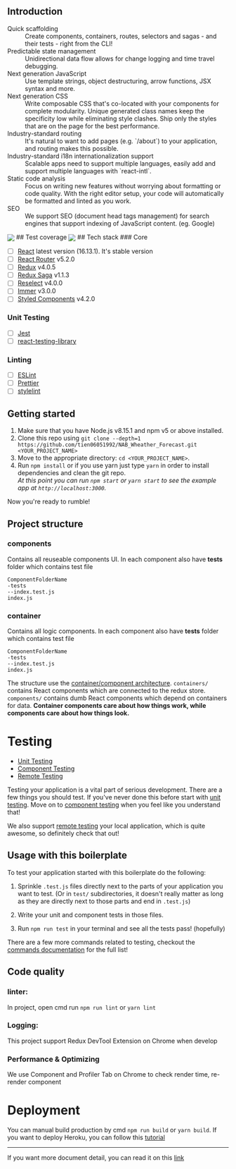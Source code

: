 ## Introduction
<dl>
  <dt>Quick scaffolding</dt>
  <dd>Create components, containers, routes, selectors and sagas - and their tests - right from the CLI!</dd>

  <dt>Predictable state management</dt>
  <dd>Unidirectional data flow allows for change logging and time travel debugging.</dd>

  <dt>Next generation JavaScript</dt>
  <dd>Use template strings, object destructuring, arrow functions, JSX syntax and more.</dd>

  <dt>Next generation CSS</dt>
  <dd>Write composable CSS that's co-located with your components for complete modularity. Unique generated class names keep the specificity low while eliminating style clashes. Ship only the styles that are on the page for the best performance.</dd>

  <dt>Industry-standard routing</dt>
  <dd>It's natural to want to add pages (e.g. `/about`) to your application, and routing makes this possible.</dd>

  <dt>Industry-standard i18n internationalization support</dt>
  <dd>Scalable apps need to support multiple languages, easily add and support multiple languages with `react-intl`.</dd>

  <dt>Static code analysis</dt>
  <dd>Focus on writing new features without worrying about formatting or code quality. With the right editor setup, your code will automatically be formatted and linted as you work.</dd>

  <dt>SEO</dt>
  <dd>We support SEO (document head tags management) for search engines that support indexing of JavaScript content. (eg. Google)</dd>
</dl>
<img src="https://raw.githubusercontent.com/tien06051992/NAB_Wheather_Forecast/master/app/images/screenshot.png" align="center" />
## Test coverage
<img src="https://raw.githubusercontent.com/tien06051992/NAB_Wheather_Forecast/master/app/images/test-coverage.png" align="center" />
## Tech stack
### Core

- [ ] [React](https://facebook.github.io/react/) latest version (16.13.1). It's stable version
- [ ] [React Router](https://github.com/ReactTraining/react-router) v5.2.0
- [ ] [Redux](http://redux.js.org/) v4.0.5
- [ ] [Redux Saga](https://redux-saga.github.io/redux-saga/) v1.1.3
- [ ] [Reselect](https://github.com/reactjs/reselect) v4.0.0
- [ ] [Immer](https://github.com/mweststrate/immer) v3.0.0
- [ ] [Styled Components](https://github.com/styled-components/styled-components) v4.2.0

### Unit Testing

- [ ] [Jest](http://facebook.github.io/jest/)
- [ ] [react-testing-library](https://github.com/kentcdodds/react-testing-library)

### Linting

- [ ] [ESLint](http://eslint.org/)
- [ ] [Prettier](https://prettier.io/)
- [ ] [stylelint](https://stylelint.io/)

## Getting started

1.  Make sure that you have Node.js v8.15.1 and npm v5 or above installed.
2.  Clone this repo using `git clone --depth=1 https://github.com/tien06051992/NAB_Wheather_Forecast.git <YOUR_PROJECT_NAME>`
3.  Move to the appropriate directory: `cd <YOUR_PROJECT_NAME>`.<br />
4.  Run `npm install` or if you use yarn just type `yarn` in order to install dependencies and clean the git repo.<br />
    _At this point you can run `npm start` or `yarn start` to see the example app at `http://localhost:3000`._

Now you're ready to rumble!

## Project structure

### components

Contains all reuseable components UI. In each component also have <b>tests</b> folder which contains test file
```
ComponentFolderName
-tests
--index.test.js
index.js
```

### container

Contains all logic components. In each component also have <b>tests</b> folder which contains test file
```
ComponentFolderName
-tests
--index.test.js
index.js
```
The structure use the [container/component architecture](https://medium.com/@dan_abramov/smart-and-dumb-components-7ca2f9a7c7d0#.4rmjqneiw). `containers/` contains React components which are connected to the redux store. `components/` contains dumb React components which depend on containers for data. **Container components care about how things work, while components care about how things look.**

# Testing

- [Unit Testing](https://github.com/tien06051992/NAB_Wheather_Forecast/blob/master/docs/testing/unit-testing.md)
- [Component Testing](https://github.com/tien06051992/NAB_Wheather_Forecast/blob/master/docs/testing/component-testing.md)
- [Remote Testing](https://github.com/tien06051992/NAB_Wheather_Forecast/blob/master/docs/testing/remote-testing.md)

Testing your application is a vital part of serious development. There are a few
things you should test. If you've never done this before start with [unit testing](https://github.com/tien06051992/NAB_Wheather_Forecast/blob/master/docs/testing/unit-testing.md).
Move on to [component testing](https://github.com/tien06051992/NAB_Wheather_Forecast/blob/master/docs/testing/component-testing.md) when you feel like you
understand that!

We also support [remote testing](https://github.com/tien06051992/NAB_Wheather_Forecast/blob/master/docs/testing/remote-testing.md) your local application,
which is quite awesome, so definitely check that out!

## Usage with this boilerplate

To test your application started with this boilerplate do the following:

1.  Sprinkle `.test.js` files directly next to the parts of your application you
    want to test. (Or in `test/` subdirectories, it doesn't really matter as long
    as they are directly next to those parts and end in `.test.js`)

1.  Write your unit and component tests in those files.

1.  Run `npm run test` in your terminal and see all the tests pass! (hopefully)

There are a few more commands related to testing, checkout the [commands documentation](https://github.com/tien06051992/NAB_Wheather_Forecast/blob/master/docs/general/commands.md#testing)
for the full list!

## Code quality
### linter:
In project, open cmd run `npm run lint` or `yarn lint`

### Logging:
This project support Redux DevTool Extension on Chrome when develop

### Performance & Optimizing
We use Component and Profiler Tab on Chrome to check render time, re-render component

# Deployment

You can manual build production by cmd `npm run build` or `yarn build`.
If you want to deploy Heroku, you can follow this [tutorial](https://github.com/tien06051992/NAB_Wheather_Forecast/blob/master/docs/general/deployment.md)

------------------------------------

If you want more document detail, you can read it on this [link](https://github.com/tien06051992/NAB_Wheather_Forecast/tree/master/docs) 